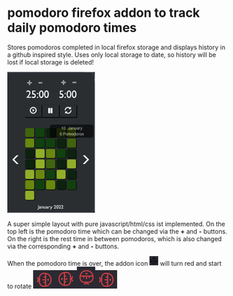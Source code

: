 # pomodoro firefox addon to track daily pomodoro times

Stores pomodoros completed in local firefox storage and 
displays history in a github inspired style.
Uses only local storage to date, so history will be lost if
local storage is deleted!

<img src="readme_content/pomodoro-layout.png" alt="drawing" width="200"/>

A super simple layout with pure javascript/html/css ist implemented.
On the top left is the pomodoro time which can be changed via the 
<b>+</b> and <b>-</b> buttons. 
On the right is the rest time in between pomodoros, which is also
changed via the corresponding <b>+</b> and <b>-</b> buttons.

When the pomodoro time is over, the addon icon <img src="readme_content/icon_off.png" alt="drawing" width="20"/>
will turn red and start to rotate
<img src="readme_content/icon_red.png" alt="drawing"/><img src="readme_content/icon_red_right.png" alt="drawing"/><img src="readme_content/icon_red_bottom.png" alt="drawing"/><img src="readme_content/icon_red_left.png" alt="drawing"/>
